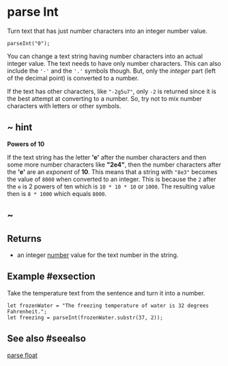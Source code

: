 # parse Int

Turn text that has just number characters into an integer number value.

```sig
parseInt("0");
```

You can change a text string having number characters into an actual integer value. The text needs to have only number characters. This can also include the `'-'` and the `'.'` symbols though. But, only the *integer* part (left of the decimal point) is converted to a number.

If the text has other characters, like `"-2g5u7"`, only `-2` is returned since it is the best attempt at converting to a number. So, try not to mix number characters with letters or other symbols.

## ~ hint

**Powers of 10**

If the text string has the letter **'e'** after the number characters and then some more number characters like **"2e4"**, then the number characters after the **'e'** are an *exponent* of **10**. This means that a string with `"8e3"` becomes the value of `8000` when converted to an integer. This is because the `2` after the `e` is 2 powers of ten which is `10 * 10 * 10` or `1000`. The resulting value then is `8 * 1000` which equals `8000`.

## ~

## Returns

* an integer [number](/types/string) value for the text number in the string.

## Example #exsection

Take the temperature text from the sentence and turn it into a number.

```blocks
let frozenWater = "The freezing temperature of water is 32 degrees Fahrenheit.";
let freezing = parseInt(frozenWater.substr(37, 2));
```

## See also #seealso

[parse float](/reference/text/parse-float)